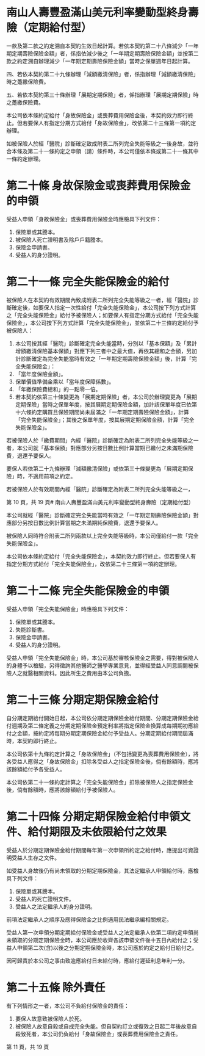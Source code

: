 # 南山人壽豐盈滿山美元利率變動型終身壽險（定期給付型）

一款及第二款之約定溯自本契約生效日起計算。若依本契約第二十八條減少「一年期定期壽險保險金額」者，係指依減少後之「一年期定期壽險保險金額」並按第二款之約定溯自辦理減少「一年期定期壽險保險金額」當時之保單週年日起計算。

四、若依本契約第二十九條辦理「減額繳清保險」者，係指辦理「減額繳清保險」時之躉繳保險費。

五、若依本契約第三十條辦理「展期定期保險」者，係指辦理「展期定期保險」時之躉繳保險費。

本公司依本條約定給付「身故保險金」或喪葬費用保險金後，本契約效力即行終止。但若要保人有指定分期方式給付「身故保險金」，改依第二十三條第一項約定辦理。

如被保險人於經「醫院」診斷確定致成附表二所列完全失能等級之一後身故，並符合本條及第二十一條約定之申領（請）條件時，本公司僅依本條或第二十一條其中一條約定辦理。

# 第二十條  身故保險金或喪葬費用保險金的申領

受益人申領「身故保險金」或喪葬費用保險金時應檢具下列文件：

1. 保險單或其謄本。
2. 被保險人死亡證明書及除戶戶籍謄本。
3. 保險金申請書。
4. 受益人的身分證明。

# 第二十一條   完全失能保險金的給付

被保險人在本契約有效期間內致成附表二所列完全失能等級之一者，經「醫院」診斷確定後，如要保人指定一次性給付「完全失能保險金」，本公司按下列方式計算之「完全失能保險金」給付予被保險人；如要保人有指定分期方式給付「完全失能保險金」，本公司按下列方式計算「完全失能保險金」，並依第二十三條約定給付予被保險人：

1. 本公司按其經「醫院」診斷確定完全失能當時，分別以「基本保額」及「累計增額繳清保險基本保額」對應下列三者中之最大值，再依其總和之金額，另加計診斷確定為完全失能當時有效之「一年期定期壽險保險金額」後，計算「完全失能保險金」：
1. 「當年度保險金額」。
2. 保單價值準備金乘以「當年度保障係數」。
3. 「年繳保險費總和」的一點零一倍。
2. 若本契約依第三十條變更為「展期定期保險」者，本公司於辦理變更為「展期定期保險」當時之保單年度，按其展期定期保險金額，加計該保單年度已依第十六條約定購買且保險期間尚未屆滿之「一年期定期壽險保險金額」，計算「完全失能保險金」；其後之保單年度，按其展期定期保險金額，計算「完全失能保險金」。

若被保險人於「繳費期間」內經「醫院」診斷確定為附表二所列完全失能等級之一者，本公司就「基本保額」對應部分另按日數比例計算當期已繳付之未滿期保險費，退還予要保人。

要保人若依第二十九條辦理「減額繳清保險」或依第三十條變更為「展期定期保險」時，不適用前項之約定。

若被保險人於有效期間內經「醫院」診斷確定為附表二所列完全失能等級之一，

第 10 頁，共 19 頁# 南山人壽豐盈滿山美元利率變動型終身壽險（定期給付型）

本公司就經「醫院」診斷確定完全失能當時有效之「一年期定期壽險保險金額」對應部分另按日數比例計算當期之未滿期純保險費，退還予要保人。

被保險人同時符合附表二所列兩款以上完全失能等級時，本公司僅給付一款「完全失能保險金」。

本公司依本條約定給付「完全失能保險金」，本契約效力即行終止。但若要保人有指定分期方式給付「完全失能保險金」，改依第二十三條第一項約定辦理。

# 第二十二條 完全失能保險金的申領

受益人申領「完全失能保險金」時應檢具下列文件：

1. 保險單或其謄本。
2. 失能診斷書。
3. 保險金申請書。
4. 受益人的身分證明。

受益人申領「完全失能保險金」時，本公司基於審核保險金之需要，得對被保險人的身體予以檢驗，另得徵詢其他醫師之醫學專業意見，並得經受益人同意調閱被保險人之就醫相關資料。因此所生之費用由本公司負擔。

# 第二十三條 分期定期保險金給付

自分期定期給付開始日起，本公司依分期定期保險金給付期間、分期定期保險金給付週期及第二條定義之分期定期保險金預定利率將指定保險金換算成每期期初應給付之金額，按約定將每期分期定期保險金給付予受益人。分期定期給付期間屆滿時，本契約即行終止。

本公司依第十九條約定計算之「身故保險金」（不包括變更為喪葬費用保險金），將各受益人應得之「身故保險金」扣除各受益人之指定保險金後，倘有餘額時，應將該餘額給付予各受益人。

本公司依第二十一條約定計算之「完全失能保險金」扣除被保險人之指定保險金後，倘有餘額時，應將該餘額給付予被保險人。

# 第二十四條 分期定期保險金給付申領文件、給付期限及未依限給付之效果

受益人於分期定期保險金給付期間每年第一次申領所約定之給付時，應提出可資證明受益人生存之文件。

如受益人身故後仍有尚未領取的分期定期保險金，其法定繼承人申領給付時，應檢具下列文件：

1. 保險單或其謄本。
2. 受益人的死亡證明文件。
3. 受益人之法定繼承人的身分證明。

前項法定繼承人之順序及應得保險金之比例適用民法繼承編相關規定。

受益人第一次申領分期定期給付保險金或受益人之法定繼承人依第二項約定申領尚未領取的分期定期保險金時，本公司應於收齊各該申領文件後十五日內給付之；受益人申領第二次(含)以後之分期定期保險金時，本公司應於約定之給付日給付之。

因可歸責於本公司之事由致逾應給付日未給付時，應給付遲延利息年利一分。

# 第二十五條 除外責任

有下列情形之一者，本公司不負給付保險金的責任：

1. 要保人故意致被保險人於死。
2. 被保險人故意自殺或自成完全失能。但自契約訂立或復效之日起二年後故意自殺致死者，本公司仍負給付「身故保險金」或喪葬費用保險金之責任。

第 11 頁，共 19 頁